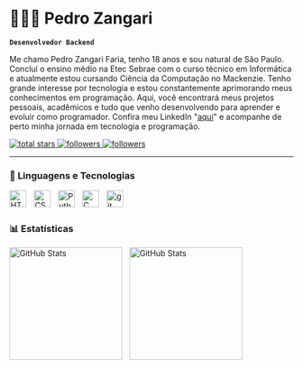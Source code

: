 # 👨🏽‍💻 Pedro Zangari

**`Desenvolvedor Backend`**

Me chamo Pedro Zangari Faria, tenho 18 anos e sou natural de São Paulo. Concluí o ensino médio na Etec Sebrae com o curso técnico em Informática e atualmente estou cursando Ciência da Computação no Mackenzie. Tenho grande interesse por tecnologia e estou constantemente aprimorando meus conhecimentos em programação. Aqui, você encontrará meus projetos pessoais, acadêmicos e tudo que venho desenvolvendo para aprender e evoluir como programador. Confira meu LinkedIn "[aqui](linkedin.com/in/pedro-zangari-faria-69110b2b6)" e acompanhe de perto minha jornada em tecnologia e programação.

 <p align="left"> 
    <a href="https://github.com/Zangari1?tab=repositories&sort=stargazers">
        <img alt="total stars" title="Total stars on GitHub" src="https://custom-icon-badges.demolab.com/github/stars/Zangari1?color=55960c&style=for-the-badge&labelColor=488207&logo=star"
        />
    </a>
    <a href="https://github.com/Zangari1tab=followers">
        <img alt="followers" title="Follow me on Github" src="https://custom-icon-badges.demolab.com/github/followers/Zangari1?color=236ad3&labelColor=1155ba&style=for-the-badge&logo=github&label=Follow&logoColor=white"
        />
    </a>
    <a href="mailto:pedrofaria.profissional@gmail.com">
    <img 
        alt="followers" title="Follow me on Github" src="https://custom-icon-badges.demolab.com/badge/-pedrofaria.profissional@gmail.com-red?style=for-the-badge&logo=mention&logoColor=white"
        />
    </a>
</p>

---

### 🤖 Linguagens e Tecnologias
<img 
    align="left"
    alt="HTML5"
    tittle="HTML5"
    width="30px"
    style="padding-right: 10px;"
    src="https://cdn.jsdelivr.net/gh/devicons/devicon@latest/icons/html5/html5-original.svg" 
/>
<img 
    align="left"
    alt="CSS3"
    tittle="CSS3"
    width="30px"
    style="padding-right: 10px;"
    src="https://cdn.jsdelivr.net/gh/devicons/devicon@latest/icons/css3/css3-original.svg" 
/>
<img 
    align="left"
    alt="Python"
    tittle="Python"
    width="30px"
    style="padding-right: 10px;"
    src="https://cdn.jsdelivr.net/gh/devicons/devicon@latest/icons/python/python-original.svg"
/>
<img 
    align="left"
    alt="C"
    tittle="C"
    width="30px"
    style="padding-right: 10px;"
    src="https://cdn.jsdelivr.net/gh/devicons/devicon@latest/icons/c/c-original.svg" 
/>

<img 
    align="left"
    alt="git"
    tittle="git"
    width="30px"
    style="padding-right: 10px;"
    src="https://cdn.jsdelivr.net/gh/devicons/devicon@latest/icons/git/git-original.svg" 
/>

<br/>   
<br/>

### 📊 Estatísticas
<img 
    align="left"
    alt="GitHub Stats"
    height="200"
    style="padding-right: 10px;"
    src="https://github-readme-stats.vercel.app/api?username=Zangari1&show_icons=true&theme=tokyonight&include_all_commits=true&locale=pt-br" 
/>
<img 
    align="left"
    alt="GitHub Stats"
    height="200"
    style="padding-right: 10px;"
    src="https://github-readme-stats.vercel.app/api/top-langs/?username=Zangari1&theme=tokyonight&layout=compact&custom_tittle=Tecnologias&langs_count=4" 
/>

          


